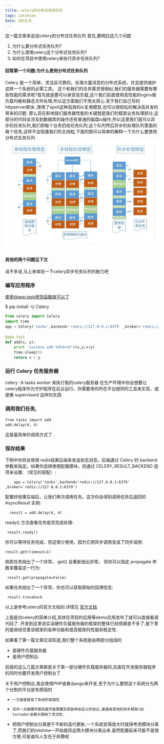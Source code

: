 ```yaml
---
title: celery的分布式任务队列 
tags: iotshine
date: 2015/9
---
```


这一篇文章来说说celery的分布式任务队列
首先,要明白这几个问题 
1.   为什么要分布式任务队列?
2.   为什么使用celery这个分布式任务队列?
3.   如何在项目中使用celery来执行异步任务队列?
<!-- more -->
#### 回答第一个问题:为什么使用分布式任务队列
Celery 是一个简单、灵活且可靠的，处理大量消息的分布式系统，并且提供维护这样一个系统的必需工具。
这个和我们的任务需求很相似,我们的服务器需要有哪些性能的需求呢?首先就是要可以承受高负载,这个我们前面使用高性能的nginx做负载均衡和静态文件处理,所以这方面我们不用太担心.至于我们自己写的httpserver那块
,使用了epoll这种高效的io复用模型,也可以很轻松的解决高并发的带来的问题. 那么现在影响我们服务器性能的关键就是我们的框架业务处理部分,这部分的代码会涉及到数据库的操作还有普通的磁盘io操作,所以这里我们就可以异步的任务队列,我们把每个业务扔给任务队列,这个队列然后异步的处理队列里面的每个任务,这样不会阻塞我们的主线程,下面的图可以简单的解释一下为什么要使用分布式任务队列
![线程模型.jpg](pic/线程模型.jpg)
#### 其他的两个问题见下文

话不多说,马上来体验一下celery异步任务队列的魅力吧
### 编写应用程序
使用@app.task修饰函数就可以了

   $ pip install -U Celery
```python
from celery import Celery
import time
app = Celery('tasks',backend='redis://127.0.0.1:6379' ,broker='redis://127.0.0.1:6379')

@app.task
def add(x, y):
	print 'success add %d%d=%d'%(x,y,x+y)
	time.sleep(5)
	return x + y
```

### 运行 Celery 任务服务器
celery -A tasks worker 
来执行我的celery服务器
在生产环境中你会想要让celery程序作为守护程序在后台运行。你需要用你所在平台提供的工具来实现，或是像 supervisord 这样的东西

### 调用我们任务,
```
from tasks import add
add.delay(4, 4)
```
这是最简单的调用方式了 .

### 保存结果

下例中你将会使用 redis结果后端来发送状态消息。后端通过 Celery 的 backend 参数来指定。如果你选择使用配置模块，则通过 CELERY_RESULT_BACKEND 选项来设置:
 （常见的搭配）:
 ```
     app = Celery('tasks',backend='redis://127.0.0.1:6379'         ,broker='redis://127.0.0.1:6379')
```
配置好结果后端后，让我们再次调用任务。这次你会得到调用任务后返回的 AsyncResult 实例:

      result = add.delay(4, 4)
ready() 方法查看任务是否完成处理:

     result.ready()

你可以等待任务完成，但这很少使用，因为它把异步调用变成了同步调用:

    result.get(timeout=1)

倘若任务抛出了一个异常， get() 会重新抛出异常， 但你可以指定 propagate 参数来覆盖这一行为:

     result.get(propagate=False)
如果任务抛出了一个异常，你也可以获取原始的回溯信息:

     result.traceback

以上是参考celery的官方文档的:详情见  [官方文档](http://docs.jinkan.org/docs/celery/getting-started/first-steps-with-celery.htmlresult)


上面是对celery的简单介绍,具体在项目的应用等demo应用发布了就可以直接看源代码了.
开发到这里说实话硬件负载服务器的框架的整体已经搭建差不多了,接下里的是继续完善该框架的各种功能和提高框架的性能和稳定性.


如果看了第一篇文章应该知道,我们整个系统是由两部分组成的

*   是硬件负载服务器
*   是用户控制台.

前面的这么几篇文章都是关于第一部分硬件负载服务器的,后面在开发服务器程序的同时也要开发用户控制台了

关于用户控制台,我会使用PHP或者django来开发,至于为什么要把这个系统分为两个分割的平台是有原因的

*     一方面是提高了系统的容错性

*     另外一方面硬件服务器可能需要实现各种自定义的协议,直接用其他的异步框架(如tornado)会极大限制了灵活性.
*    把用户控制台分离便于不断的迭代更新,一个系统变得庞大时就得考虑模块分离了,而我们的iotshine一开始就将这两大模块分离出来.虽然配置起来可能不是很方便,可是谁叫人生在于折腾呢
